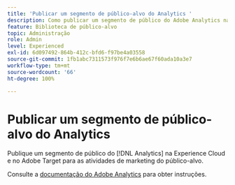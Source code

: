 ```yaml
---
title: 'Publicar um segmento de público-alvo do Analytics '
description: Como publicar um segmento de público do Adobe Analytics na Experience Cloud e no Adobe Target para as atividades de marketing do público-alvo.
feature: Biblioteca de público-alvo
topic: Administração
role: Admin
level: Experienced
exl-id: 6d097492-864b-412c-bfd6-f97be4a03558
source-git-commit: 1fb1abc7311573f976f7e6b6ae67f60ada10a3e7
workflow-type: tm+mt
source-wordcount: '66'
ht-degree: 100%

---
```


# Publicar um segmento de público-alvo do Analytics

Publique um segmento de público do [!DNL Analytics] na Experience Cloud e no Adobe Target para as atividades de marketing do público-alvo.

Consulte a [documentação do Adobe Analytics](https://experienceleague.adobe.com/docs/analytics/components/segmentation/segmentation-workflow/seg-publish.html?lang=pt-BR) para obter instruções.
